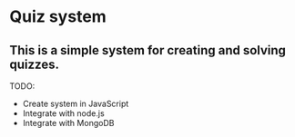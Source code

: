 Quiz system
========
This is a simple system for creating and solving quizzes.
-----------
TODO:
* Create system in JavaScript
* Integrate with node.js
* Integrate with MongoDB